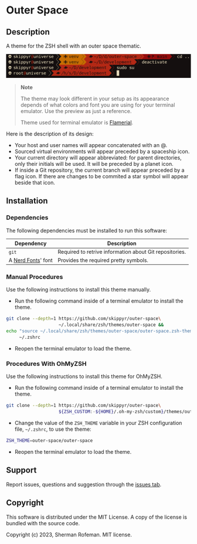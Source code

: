 # Outer Space

## Description

A theme for the ZSH shell with an outer space thematic.

![](images/preview.png)

> **Note**
>
> The theme may look different in your setup as its appearance depends of what
> colors and font you are using for your terminal emulator. Use the preview as
> just a reference.
>
> Theme used for terminal emulator is [Flamerial](https://github.com/skippyr/flamerial).

Here is the description of its design:
-	Your host and user names will appear concatenated with an @.
-	Sourced virtual environments will appear preceded by a spaceship icon.
-	Your current directory will appear abbreviated: for parent directories, only
	their initials will be used. It will be preceded by a planet icon.
-	If inside a Git repository, the current branch will appear preceded by a flag
	icon. If there are changes to be commited a star symbol will appear beside
	that icon.

## Installation

### Dependencies

The following dependencies must be installed to run this software:

| Dependency | Description |
|-|-|
| `git` | Required to retrive information about Git repositories. |
| A [Nerd Fonts](https://github.com/ryanoasis/nerd-fonts/releases)' font | Provides the required pretty symbols. |

### Manual Procedures

Use the following instructions to install this theme manually.

-	Run the following command inside of a terminal emulator to install the theme.
```bash
git clone --depth=1 https://github.com/skippyr/outer-space\
                    ~/.local/share/zsh/themes/outer-space &&
echo "source ~/.local/share/zsh/themes/outer-space/outer-space.zsh-theme" >>\
     ~/.zshrc
```

-	Reopen the terminal emulator to load the theme.

### Procedures With OhMyZSH

Use the following instructions to install this theme for OhMyZSH.

-	Run the following command inside of a terminal emulator to install the theme.

```bash
git clone --depth=1 https://github.com/skippyr/outer-space\
                    ${ZSH_CUSTOM:-${HOME}/.oh-my-zsh/custom}/themes/outer-space
```

-	Change the value of the `ZSH_THEME` variable in your ZSH configuration file,
	`~/.zshrc`, to use the theme:

```bash
ZSH_THEME=outer-space/outer-space
```

-	Reopen the terminal emulator to load the theme.

## Support

Report issues, questions and suggestion through the [issues tab](https://github.com/skippyr/outer-space/issues).

## Copyright

This software is distributed under the MIT License. A copy of the license is
bundled with the source code.

Copyright (c) 2023, Sherman Rofeman. MIT license.
